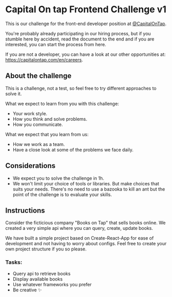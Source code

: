 # Capital On tap Frontend Challenge v1

This is our challenge for the front-end developer position at [@CapitalOnTap](https://github.com/CapitalOnTap).

You're probably already participating in our hiring process, but if you stumble here by accident, read the document to the end and if you are interested, you can start the process from here.

If you are not a developer, you can have a look at our other opportunities at: https://capitalontap.com/en/careers.

## About the challenge

This is a challenge, not a test, so feel free to try different approaches to solve it.

What we expect to learn from you with this challenge:

- Your work style.
- How you think and solve problems.
- How you communicate.

What we expect that you learn from us:

- How we work as a team.
- Have a close look at some of the problems we face daily.

## Considerations

- We expect you to solve the challenge in 1h.
- We won't limit your choice of tools or libraries. But make choices that suits your needs. There's no need to use a bazooka to kill an ant but the point of the challenge is to evaluate your skills.

## Instructions

Consider the ficticious company "Books on Tap" that sells books online. We created a very simple api where you can query, create, update books.

We have built a simple project based on Create-React-App for ease of development and not having to worry about configs. Feel free to create your own project structure if you so please.

### Tasks:

- Query api to retrieve books
- Display available books
- Use whatever frameworks you prefer
- Be creative ✨
